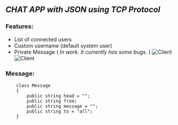 ## _CHAT APP with JSON using TCP Protocol_ 
### Features:
- List of connected users
- Custom username (default system user)
- Private Message (<i> In work. It currently has some bugs. </i>)
![Client](https://i.imgur.com/aHmHb8I.png)
![Client](https://i.imgur.com/Gtv4nfO.png)

### Message:
```
    class Message
    {
        public string head = "";
        public string from;
        public string message = "";
        public string to = "all";
    }
```
